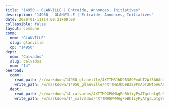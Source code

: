 ```yaml
---
title: "14950 - GLANVILLE | Entraide, Annonces, Initiatives"
description: "14950 - GLANVILLE | Entraide, Annonces, Initiatives"
date: 2020-01-11T14:09:21+09:00
collapsible: false
layout: commune
comm:
  nom: "GLANVILLE"
  slug: glanville
  cp: "14950"
dept:
  nom: "Calvados"
  slug: calvados
  num: "14"
peerpad:
  comm:
    read_path: /r/markdown/14950_glanville/4XTTMBJhD9B389PmAbT2Wf5A6AhJjKBtY6bxmbHgjeyWLDeTE
    write_path: /w/markdown/14950_glanville/4XTTMBJhD9B389PmAbT2Wf5A6AhJjKBtY6bxmbHgjeyWLDeTE-K3TgUgHGJbQW4HwBRJXh88rmzMhUxzrmdLmUGfMG79x3N1AVtGiudCoDjCjhufFwWuhjttydsNv8pZBXWP9SWtDVESw73WYwcTCKHXo8KyDjUncZM7WqLyJJ5UgsSeZ6cSNQw5sr
  dept:
    read_path: /r/markdown/14_calvados/4XTTM9GPWMAgFeBh1iyPyATgcLotg9e9APJpQBEyY3RZiUwJ6
    write_path: /w/markdown/14_calvados/4XTTM9GPWMAgFeBh1iyPyATgcLotg9e9APJpQBEyY3RZiUwJ6-K3TgUXWJAT2cYJ9ZstQphkkm2za8um5GwwXsivqaDFTgbhMDcHaRXnT3h69szAqCyvWcFfDim5fkwc6CXdUtyvPpirbD1TPAb6xCxpPN6dR3zzDRe29YehQYbhZdjvZYkgztJYvi
---
```


